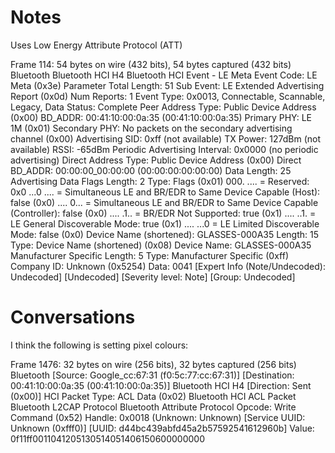 # Notes

Uses Low Energy Attribute Protocol (ATT)



Frame 114: 54 bytes on wire (432 bits), 54 bytes captured (432 bits)
Bluetooth
Bluetooth HCI H4
Bluetooth HCI Event - LE Meta
    Event Code: LE Meta (0x3e)
    Parameter Total Length: 51
    Sub Event: LE Extended Advertising Report (0x0d)
    Num Reports: 1
    Event Type: 0x0013, Connectable, Scannable, Legacy, Data Status: Complete
    Peer Address Type: Public Device Address (0x00)
    BD_ADDR: 00:41:10:00:0a:35 (00:41:10:00:0a:35)
    Primary PHY: LE 1M (0x01)
    Secondary PHY: No packets on the secondary advertising channel (0x00)
    Advertising SID: 0xff (not available)
    TX Power: 127dBm (not available)
    RSSI: -65dBm
    Periodic Advertising Interval: 0x0000 (no periodic advertising)
    Direct Address Type: Public Device Address (0x00)
    Direct BD_ADDR: 00:00:00_00:00:00 (00:00:00:00:00:00)
    Data Length: 25
    Advertising Data
        Flags
            Length: 2
            Type: Flags (0x01)
            000. .... = Reserved: 0x0
            ...0 .... = Simultaneous LE and BR/EDR to Same Device Capable (Host): false (0x0)
            .... 0... = Simultaneous LE and BR/EDR to Same Device Capable (Controller): false (0x0)
            .... .1.. = BR/EDR Not Supported: true (0x1)
            .... ..1. = LE General Discoverable Mode: true (0x1)
            .... ...0 = LE Limited Discoverable Mode: false (0x0)
        Device Name (shortened): GLASSES-000A35
            Length: 15
            Type: Device Name (shortened) (0x08)
            Device Name: GLASSES-000A35
        Manufacturer Specific
            Length: 5
            Type: Manufacturer Specific (0xff)
            Company ID: Unknown (0x5254)
            Data: 0041
                [Expert Info (Note/Undecoded): Undecoded]
                    [Undecoded]
                    [Severity level: Note]
                    [Group: Undecoded]
                    
# Conversations

I think the following is setting pixel colours:

Frame 1476: 32 bytes on wire (256 bits), 32 bytes captured (256 bits)
Bluetooth
    [Source: Google_cc:67:31 (f0:5c:77:cc:67:31)]
    [Destination: 00:41:10:00:0a:35 (00:41:10:00:0a:35)]
Bluetooth HCI H4
    [Direction: Sent (0x00)]
    HCI Packet Type: ACL Data (0x02)
Bluetooth HCI ACL Packet
Bluetooth L2CAP Protocol
Bluetooth Attribute Protocol
    Opcode: Write Command (0x52)
    Handle: 0x0018 (Unknown: Unknown)
        [Service UUID: Unknown (0xfff0)]
        [UUID: d44bc439abfd45a2b57592541612960b]
    Value: 0f11ff0011041205130514051406150600000000

